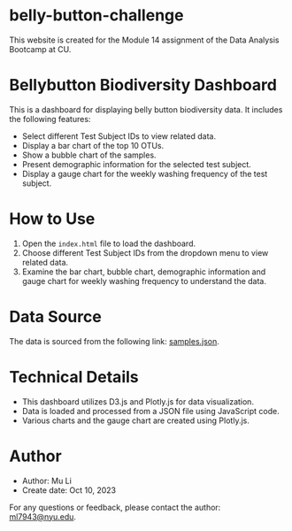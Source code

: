 # belly-button-challenge
This website is created for the Module 14 assignment of the Data Analysis Bootcamp at CU.

# Bellybutton Biodiversity Dashboard

This is a dashboard for displaying belly button biodiversity data. It includes the following features:

- Select different Test Subject IDs to view related data.
- Display a bar chart of the top 10 OTUs.
- Show a bubble chart of the samples.
- Present demographic information for the selected test subject.
- Display a gauge chart for the weekly washing frequency of the test subject.

# How to Use

1. Open the `index.html` file to load the dashboard.
2. Choose different Test Subject IDs from the dropdown menu to view related data.
3. Examine the bar chart, bubble chart, demographic information and gauge chart for weekly washing frequency to understand the data.

# Data Source

The data is sourced from the following link: [samples.json](https://2u-data-curriculum-team.s3.amazonaws.com/dataviz-classroom/v1.1/14-Interactive-Web-Visualizations/02-Homework/samples.json).

# Technical Details

- This dashboard utilizes D3.js and Plotly.js for data visualization.
- Data is loaded and processed from a JSON file using JavaScript code.
- Various charts and the gauge chart are created using Plotly.js.

# Author

- Author: Mu Li
- Create date: Oct 10, 2023

For any questions or feedback, please contact the author: ml7943@nyu.edu.
